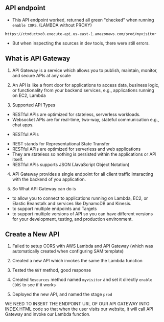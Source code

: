 ## API endpoint

- This API endpoint worked, returned all green "checked" when running `enable CORS`. (LAMBDA without PROXY)

`https://ctxductxo0.execute-api.us-east-1.amazonaws.com/prod/myvisitor`

- But when inspecting the sources in dev tools, there were still errors. 




## What is API Gateway

1. API Gateway is a service which allows you to publish, maintain, monitor, and secure APIs at any scale

2. An API is like a front door for applications to access data, business logic, or functionality from your backend services, e.g., applications running on EC2, Lambda

3. Supported API Types

- RESTful APIs are optimized for stateless, serverless workloads.
- Websocket APIs are for real-time, two-way, stateful communication e.g., chat apps.


* RESTful APIs 
- REST stands for Representational State Transfer
- RESTful APIs are optimized for serverless and web applications
- They are stateless so nothing is persisted within the applications or API itself.
- RESTful APIs supports JSON (JavaScript Object Notation)

4. API Gateway provides a single endpoint for all client traffic interacting with the backend of you application.

5. So What API Gateway can do is

- to allow you to connect to applications running on Lambda, EC2, or Elastic Beanstalk and services like DynamoDB and Kinesis.
- to support multiple endpoints and Targets
- to support multiple versions of API so you can have different versions for your development, testing, and production environment.


## Create a New API


1. Failed to setup CORS with AWS Lambda and API Gateway (which was automatically created when configuring SAM template)

2. Created a new API which invokes the same the Lambda function

3. Tested the `GET` method, good response

4. Created `Resources` method named `myvisitor` and set it directly `enable CORS` to see if it works


5. Deployed the new API, and named the stage `prod`



WE NEED TO INSERT THE ENDPOINT URL OF OUR API GATEWAY INTO INDEX.HTML code so that when the user visits our website, it will call API Gateway and invoke our Lambda function.


